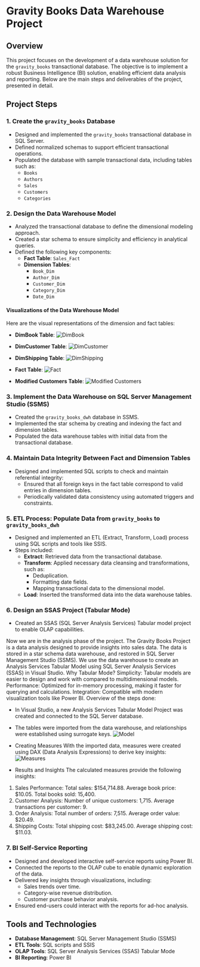 # Gravity Books Data Warehouse Project

## Overview
This project focuses on the development of a data warehouse solution for the `gravity_books` transactional database. The objective is to implement a robust Business Intelligence (BI) solution, enabling efficient data analysis and reporting. Below are the main steps and deliverables of the project, presented in detail.

## Project Steps
### 1. Create the `gravity_books` Database
- Designed and implemented the `gravity_books` transactional database in SQL Server.
- Defined normalized schemas to support efficient transactional operations.
- Populated the database with sample transactional data, including tables such as:
  - `Books`
  - `Authors`
  - `Sales`
  - `Customers`
  - `Categories`

### 2. Design the Data Warehouse Model
- Analyzed the transactional database to define the dimensional modeling approach.
- Created a star schema to ensure simplicity and efficiency in analytical queries.
- Defined the following key components:
  - **Fact Table**: `Sales_Fact`
  - **Dimension Tables**:
    - `Book_Dim`
    - `Author_Dim`
    - `Customer_Dim`
    - `Category_Dim`
    - `Date_Dim`

#### Visualizations of the Data Warehouse Model
Here are the visual representations of the dimension and fact tables:

- **DimBook Table**:
  ![DimBook](https://github.com/OmarM710/Gravity_BookStore/blob/main/screen%20shots/DimBook.png?raw=true)

- **DimCustomer Table**:
  ![DimCustomer](https://github.com/OmarM710/Gravity_BookStore/blob/main/screen%20shots/DimCustomer.png?raw=true)

- **DimShipping Table**:
  ![DimShipping](https://github.com/OmarM710/Gravity_BookStore/blob/main/screen%20shots/DimShipping.png?raw=true)

- **Fact Table**:
  ![Fact](https://github.com/OmarM710/Gravity_BookStore/blob/main/screen%20shots/Fact%20.png?raw=true)

- **Modified Customers Table**:
  ![Modified Customers](https://github.com/OmarM710/Gravity_BookStore/blob/main/screen%20shots/modfied%20cutomers.png?raw=true)

### 3. Implement the Data Warehouse on SQL Server Management Studio (SSMS)
- Created the `gravity_books_dwh` database in SSMS.
- Implemented the star schema by creating and indexing the fact and dimension tables.
- Populated the data warehouse tables with initial data from the transactional database.

### 4. Maintain Data Integrity Between Fact and Dimension Tables
- Designed and implemented SQL scripts to check and maintain referential integrity:
  - Ensured that all foreign keys in the fact table correspond to valid entries in dimension tables.
  - Periodically validated data consistency using automated triggers and constraints.

### 5. ETL Process: Populate Data from `gravity_books` to `gravity_books_dwh`
- Designed and implemented an ETL (Extract, Transform, Load) process using SQL scripts and tools like SSIS.
- Steps included:
  - **Extract**: Retrieved data from the transactional database.
  - **Transform**: Applied necessary data cleansing and transformations, such as:
    - Deduplication.
    - Formatting date fields.
    - Mapping transactional data to the dimensional model.
  - **Load**: Inserted the transformed data into the data warehouse tables.

### 6. Design an SSAS Project (Tabular Mode)
- Created an SSAS (SQL Server Analysis Services) Tabular model project to enable OLAP capabilities.

Now we are in the analysis phase of the project.
The Gravity Books Project is a data analysis designed to provide insights into sales data. The data is stored in a star schema data warehouse, and restored in SQL Server Management Studio (SSMS). We use the data warehouse to create an Analysis Services Tabular Model using SQL Server Analysis Services (SSAS) in Visual Studio.
Why Tabular Mode?
Simplicity: Tabular models are easier to design and work with compared to multidimensional models.
Performance: Optimized for in-memory processing, making it faster for querying and calculations.
Integration: Compatible with modern visualization tools like Power BI.
Overview of the steps done:
-	In Visual Studio, a new Analysis Services Tabular Model Project was created and connected to the SQL Server database.
-	The tables were imported from the data warehouse, and relationships were established using surrogate keys.
  ![Model](https://github.com/dinaibrahim6/Gravity_BookStore/blob/main/SSAS/Model.PNG?raw=true)
 
-	Creating Measures
With the imported data, measures were created using DAX (Data Analysis Expressions) to derive key insights:
  ![Measures](https://github.com/dinaibrahim6/Gravity_BookStore/blob/main/SSAS/Measures.PNG?raw=true)
 
-	Results and Insights
The calculated measures provide the following insights:
1. Sales Performance:
Total sales: $154,714.88.
Average book price: $10.05.
Total books sold: 15,400.
2. Customer Analysis:
Number of unique customers: 1,715.
Average transactions per customer: 9.
3. Order Analysis:
Total number of orders: 7,515.
Average order value: $20.49.
4. Shipping Costs:
Total shipping cost: $83,245.00.
Average shipping cost: $11.03.

### 7. BI Self-Service Reporting
- Designed and developed interactive self-service reports using Power BI.
- Connected the reports to the OLAP cube to enable dynamic exploration of the data.
- Delivered key insights through visualizations, including:
  - Sales trends over time.
  - Category-wise revenue distribution.
  - Customer purchase behavior analysis.
- Ensured end-users could interact with the reports for ad-hoc analysis.

## Tools and Technologies
- **Database Management**: SQL Server Management Studio (SSMS)
- **ETL Tools**: SQL scripts and SSIS
- **OLAP Tools**: SQL Server Analysis Services (SSAS) Tabular Mode
- **BI Reporting**: Power BI


